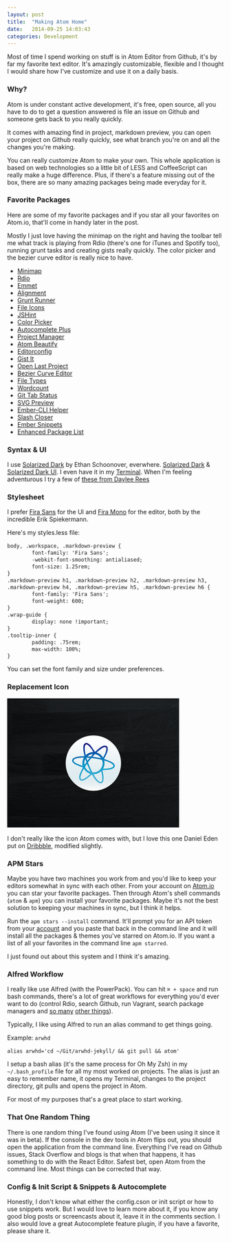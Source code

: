 ```yaml
---
layout: post
title:  "Making Atom Home"
date:   2014-09-25 14:03:43
categories: Development
---
```

Most of time I spend working on stuff is in Atom Editor from Github, it's by far my favorite text editor. It's amazingly customizable, flexible and I thought I would share how I've customize and use it on a daily basis.

### Why?
Atom is under constant active development, it's free, open source, all you have to do to get a question answered is file an issue on Github and someone gets back to you really quickly.

It comes with amazing find in project, markdown preview, you can open your project on Github really quickly, see what branch you're on and all the changes you're making.

You can really customize Atom to make your own. This whole application is based on web technologies so a little bit of LESS and CoffeeScript can really make a huge difference.  Plus, if there's a  feature missing out of the box, there are so many amazing packages being made everyday for it.

### Favorite Packages

Here are some of my favorite packages and if you star all your favorites on Atom.io, that'll come in handy later in the post.

Mostly I just love having the minimap on the right and having the toolbar tell me what track is playing from Rdio (there's one for iTunes and Spotify too), running grunt tasks and creating gists really quickly. The color picker and the bezier curve editor is really nice to have.

- [Minimap](https://atom.io/packages/minimap)
- [Rdio](https://atom.io/packages/rdio)
- [Emmet](https://atom.io/packages/emmet)
- [Alignment](https://atom.io/packages/)
- [Grunt Runner](https://atom.io/packages/grunt-runner)
- [File Icons](https://atom.io/packages/file-icons)
- [JSHint](https://atom.io/packages/jshint)
- [Color Picker](https://atom.io/packages/color-picker)
- [Autocomplete Plus](https://atom.io/packages/autocomplete-plus)
- [Project Manager](https://atom.io/packages/project-manager)
- [Atom Beautify](https://atom.io/packages/atom-beautify)
- [Editorconfig](https://atom.io/packages/editorconfig)
- [Gist It](https://atom.io/packages/gist-it)
- [Open Last Project](https://atom.io/packages/open-last-project)
- [Bezier Curve Editor](https://atom.io/packages/bezier-curve-editor)
- [File Types](https://atom.io/packages/bezier-curve-editor)
- [Wordcount](https://atom.io/packages/wordcount)
- [Git Tab Status](https://atom.io/packages/git-tab-status)
- [SVG Preview](https://atom.io/packages/svg-preview)
- [Ember-CLI Helper](https://atom.io/packages/ember-cli-helper)
- [Slash Closer](https://atom.io/packages/slash-closer)
- [Ember Snippets](https://atom.io/packages/ember-snippets)
- [Enhanced Package List](https://atom.io/packages/enhanced-package-list)

### Syntax & UI

I use [Solarized Dark](http://ethanschoonover.com/solarized) by Ethan Schoonover, everwhere. [Solarized Dark](https://atom.io/themes/solarized-dark-syntax) & [Solarized Dark UI](https://atom.io/themes/solarized-dark-ui). I even have it in my [Terminal](). When I'm feeling adventurous I try a few of [these from Daylee Rees](http://daylerees.github.io/)

### Stylesheet

I prefer [Fira Sans](http://mozilla.github.io/Fira/) for the UI and [Fira Mono](http://mozilla.github.io/Fira/) for the editor, both by the incredible Erik Spiekermann.

Here's my styles.less file:

<pre><code class="language-css">body, .workspace, .markdown-preview {
		font-family: 'Fira Sans';
		-webkit-font-smoothing: antialiased;
		font-size: 1.25rem;
}
.markdown-preview h1, .markdown-preview h2, .markdown-preview h3, .markdown-preview h4, .markdown-preview h5, .markdown-preview h6 {
		font-family: 'Fira Sans';
		font-weight: 600;
}
.wrap-guide {
		display: none !important;
}
.tooltip-inner {
		padding: .75rem;
		max-width: 100%;
}</code></pre>

You can set the font family and size under preferences.


### Replacement Icon

![](/img/atom-icon.png)

I don't really like the icon Atom comes with, but I love this one Daniel Eden put on [Dribbble](http://drbl.in/kncC), modified slightly.

### APM Stars
Maybe you have two machines you work from and you'd like to keep your editors somewhat in sync with each other. From your account on [Atom.io](https://atom.io/) you can star your favorite packages. Then through Atom's shell commands (`atom` & `apm`) you can install your favorite packages. Maybe it's not the best solution to keeping your machines in sync, but I think it helps.

Run the `apm stars --install` command. It'll prompt you for an API token from your [account](https://atom.io/account) and you paste that back in the command line and it will install all the packages & themes you've starred on Atom.io. If you want a list of all your favorites in the command line `apm starred`.

I just found out about this system and I think it's amazing.

### Alfred Workflow

I really like use Alfred (with the PowerPack). You can hit `⌘ + space` and run bash commands, there's a lot of great workflows for everything you'd ever want to do (control Rdio, search Github, run Vagrant, search package managers and [so many](https://github.com/franzheidl/alfred-workflows) [other things](https://github.com/zenorocha/alfred-workflows)).

Typically, I like using Alfred to run an alias command to get things going.

Example:
`arwhd`

```
alias arwhd='cd ~/Git/arwhd-jekyll/ && git pull && atom'
```

I setup a bash alias (it's the same process for Oh My Zsh) in my `~/.bash_profile` file for all my most worked on projects. The alias is just an easy to remember name, it opens my Terminal, changes to the project directory, git pulls and opens the project in Atom.

For most of my purposes that's a great place to start working.


### That One Random Thing

There is one random thing I've found using Atom (I've been using it since it was in beta). If the console in the dev tools in Atom flips out, you should open the application from the command line. Everything I've read on Github issues, Stack Overflow and blogs is that when that happens, it has something to do with the React Editor. Safest bet, open Atom from the command line. Most things can be corrected that way.


### Config &amp; Init Script &amp; Snippets &amp; Autocomplete

Honestly, I don't know what either the config.cson or init script or how to use snippets work. But I would love to learn more about it, if you know any good blog posts or screencasts about it, leave it in the comments section. I also would love a great Autocomplete feature plugin, if you have a favorite, please share it.
